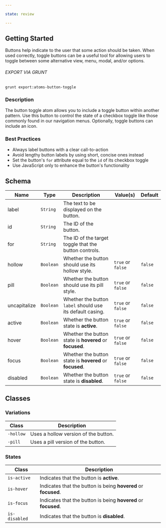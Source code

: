 ```yaml
---

state: review

---
```


## Getting Started

Buttons help indicate to the user that some action should be taken. When used correctly, toggle buttons can be a useful tool for allowing users to toggle between some alternative view, menu, modal, and/or options.

###### EXPORT VIA GRUNT

```
grunt export:atoms-button-toggle
```


### Description

The button toggle atom allows you to include a toggle button within another pattern. Use this button to control the state of a checkbox toggle like those commonly found in our navigation menus. Optionally, toggle buttons can include an icon.


### Best Practices

- Always label buttons with a clear call-to-action
- Avoid lengthy button labels by using short, concise ones instead
- Set the button's `for` attribute equal to the `id` of its checkbox toggle
- Use JavaScript only to enhance the button's functionality


## Schema

| Name            | Type      | Description                                               | Value(s)                                | Default                 |
|-----------------|-----------|-----------------------------------------------------------|-----------------------------------------|-------------------------|
| label           | `String`  | The text to be displayed on the button.                   |                                         |                         |
| id              | `String`  | The ID of the button.                                     |                                         |                         |
| for             | `String`  | The ID of the target toggle that the button controls.     |                                         |                         |
| hollow          | `Boolean` | Whether the button should use its hollow style.           | `true` or `false`                       | `false`                 |
| pill            | `Boolean` | Whether the button should use its pill style.             | `true` or `false`                       | `false`                 |
| uncapitalize    | `Boolean` | Whether the button `label` should use its default casing. | `true` or `false`                       | `false`                 |
| active          | `Boolean` | Whether the button state is **active**.                   | `true` or `false`                       | `false`                 |
| hover           | `Boolean` | Whether the button state is **hovered** or **focused**.   | `true` or `false`                       | `false`                 |
| focus           | `Boolean` | Whether the button state is **hovered** or **focused**.   | `true` or `false`                       | `false`                 |
| disabled        | `Boolean` | Whether the button state is **disabled**.                 | `true` or `false`                       | `false`                 |


## Classes

### Variations

| Class           | Description                                 |
|-----------------|---------------------------------------------|
| `-hollow`       | Uses a hollow version of the button.        |
| `-pill`         | Uses a pill version of the button.          |

### States

| Class             | Description                                                           |
|-------------------|-----------------------------------------------------------------------|
| `is-active`       | Indicates that the button is **active**.                              |
| `is-hover`        | Indicates that the button is being **hovered** or **focused**.        |
| `is-focus`        | Indicates that the button is being **hovered** or **focused**.        |
| `is-disabled`     | Indicates that the button is **disabled**.                            |
